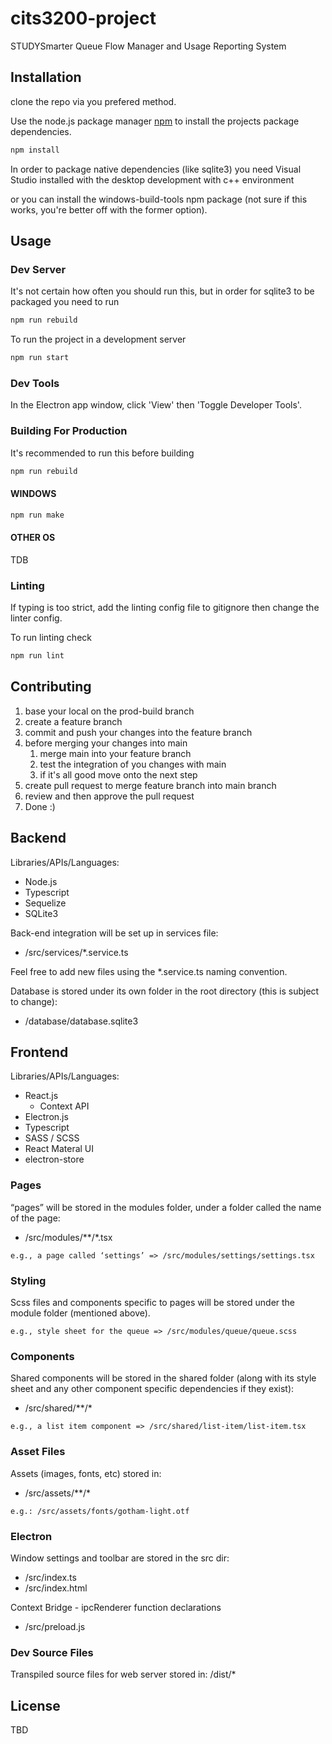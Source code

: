 # cits3200-project

STUDYSmarter Queue Flow Manager and Usage Reporting System

## Installation

clone the repo via you prefered method. 

Use the node.js package manager [npm](https://www.npmjs.com/) to install the projects package dependencies.

```bash
npm install
```
In order to package native dependencies (like sqlite3) you need Visual Studio installed with the desktop development with c++ environment

or you can install the windows-build-tools npm package (not sure if this works, you're better off with the former option).


## Usage

### Dev Server
It's not certain how often you should run this, but in order for sqlite3 to be packaged you need to run
```bash
npm run rebuild
```

To run the project in a development server
```bash
npm run start
```

### Dev Tools
In the Electron app window, click 'View' then 'Toggle Developer Tools'.

### Building For Production
It's recommended to run this before building
```bash
npm run rebuild
```

#### WINDOWS
```bash
npm run make
```

#### OTHER OS
TDB

### Linting
If typing is too strict, add the linting config file to gitignore then change the linter config. 

To run linting check
```bash
npm run lint 
```


## Contributing

1. base your local on the prod-build branch
2. create a feature branch
3. commit and push your changes into the feature branch
4. before merging your changes into main
    1. merge main into your feature branch
    2. test the integration of you changes with main
    3. if it's all good move onto the next step 
6. create pull request to merge feature branch into main branch
7. review and then approve the pull request
8. Done :)

## Backend

Libraries/APIs/Languages:
* Node.js 
* Typescript
* Sequelize
* SQLite3

Back-end integration will be set up in services file:

* /src/services/*.service.ts

Feel free to add new files using the *.service.ts naming convention. 

Database is stored under its own folder in the root directory (this is subject to change): 
* /database/database.sqlite3

## Frontend

Libraries/APIs/Languages:
* React.js 
    * Context API
* Electron.js
* Typescript
* SASS / SCSS
* React Materal UI
* electron-store

### Pages

“pages” will be stored in the modules folder, under a folder called the name of the page: 	 

* /src/modules/**/*.tsx 

```
e.g., a page called ‘settings’ => /src/modules/settings/settings.tsx 
```

### Styling
Scss files and components specific to pages will be stored under the module folder (mentioned above). 

```
e.g., style sheet for the queue => /src/modules/queue/queue.scss
```

### Components
Shared components will be stored in the shared folder (along with its style sheet and any other component specific dependencies if they exist): 
* /src/shared/**/*

```
e.g., a list item component => /src/shared/list-item/list-item.tsx
```

### Asset Files
Assets (images, fonts, etc) stored in: 
* /src/assets/**/* 

```
e.g.: /src/assets/fonts/gotham-light.otf 
```

### Electron
Window settings and toolbar are stored in the src dir: 
* /src/index.ts
* /src/index.html

Context Bridge - ipcRenderer function declarations
* /src/preload.js

### Dev Source Files
Transpiled source files for web server stored in: /dist/* 

## License
TBD
